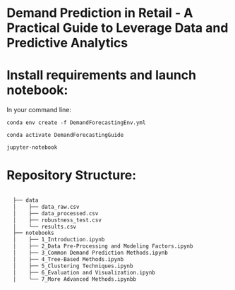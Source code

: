 # Demand Prediction in Retail - A Practical Guide to Leverage Data and Predictive Analytics


# Install requirements and launch notebook:
In your command line:

```
conda env create -f DemandForecastingEnv.yml
```

```
conda activate DemandForecastingGuide
```

```
jupyter-notebook
```

# Repository Structure:


```bash

  ├── data                           
  │    ├── data_raw.csv                                                 # Raw dataset  
  │    ├── data_processed.csv                                           # Pre-processed dataset  
  │    ├── robustness_test.csv                                          # Evaluation of split ratio robustness
  │    └── results.csv                                                  # Results sumary   
  ├── notebooks                             
  │    ├── 1_Introduction.ipynb                                         # Intro
  │    ├── 2_Data Pre-Processing and Modeling Factors.ipynb             # Pre-Processing 
  │    ├── 3_Common Demand Prediction Methods.ipynb                     # Common Methods  
  │    ├── 4_Tree-Based Methods.ipynb                                   # Tree Based Methods 
  │    ├── 5_Clustering Techniques.ipynb                                # Clustering Based Methods  
  │    ├── 6_Evaluation and Visualization.ipynb                         # Evaluation 
  │    └── 7_More Advanced Methods.ipynbb                               # Advanced Methods 

